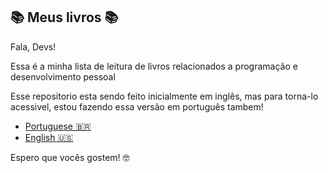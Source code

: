 ## 📚 Meus livros 📚

Fala, Devs!

Essa é a minha lista de leitura de livros relacionados a programação e desenvolvimento pessoal 

Esse repositorio esta sendo feito inicialmente em inglês, mas para torna-lo acessivel, estou fazendo essa versão em português tambem! 


* [Portuguese 🇧🇷](https://github.com/MilenaCarecho/myBooks/tree/Pt-br)
* [English 🇺🇸](https://github.com/MilenaCarecho/myBooks)


Espero que vocês gostem! 🤓